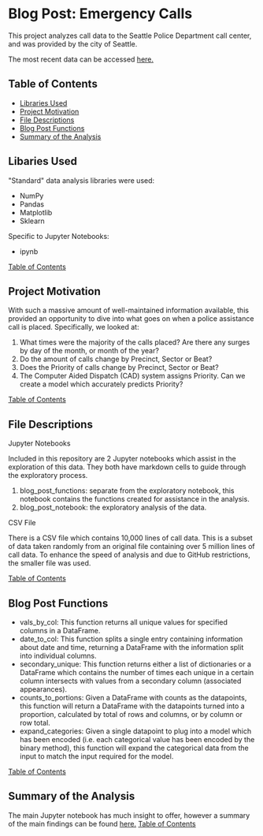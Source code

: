 # Blog Post: Emergency Calls
This project analyzes call data to the Seattle Police Department call center, and was
provided by the city of Seattle.

The most recent data can be accessed [here.](https://data.seattle.gov/Public-Safety/Call-Data/33kz-ixgy)

## Table of Contents
- [Libraries Used](#libraries-used)
- [Project Motivation](#project-motivation)
- [File Descriptions](#file-descriptions)
- [Blog Post Functions](#blog-post-functions)
- [Summary of the Analysis](#summary-of-the-analysis)


## Libaries Used
"Standard" data analysis libraries were used:
- NumPy
- Pandas
- Matplotlib
- Sklearn

Specific to Jupyter Notebooks:
- ipynb

[Table of Contents](#table-of-contents)


## Project Motivation
With such a massive amount of well-maintained information available, this provided an opportunity
to dive into what goes on when a police assistance call is placed. Specifically, we looked at:

1. What times were the majority of the calls placed? Are there any surges by
day of the month, or month of the year?
2. Do the amount of calls change by Precinct, Sector or Beat?
3. Does the Priority of calls change by Precinct, Sector or Beat?
4. The Computer Aided Dispatch (CAD) system assigns Priority. Can we create a model which
accurately predicts Priority?

[Table of Contents](#table-of-contents)


## File Descriptions
Jupyter Notebooks

Included in this repository are 2 Jupyter notebooks which assist in the exploration of this data.
They both have markdown cells to guide through the exploratory process.
1. blog_post_functions: separate from the exploratory notebook, this notebook contains the functions
created for assistance in the analysis.
2. blog_post_notebook: the exploratory analysis of the data.


CSV File

There is a CSV file which contains 10,000 lines of call data. This is a subset of data taken randomly
from an original file containing over 5 million lines of call data. To enhance the speed of analysis and
due to GitHub restrictions, the smaller file was used.

[Table of Contents](#table-of-contents)

## Blog Post Functions
- vals_by_col: This function returns all unique values for specified columns in a DataFrame.
- date_to_col: This function splits a single entry containing information about date and time, returning a DataFrame with the information split into individual columns.
- secondary_unique: This function returns either a list of dictionaries or a DataFrame which contains the number of times each unique in a certain column intersects with values from a secondary column (associated appearances).
- counts_to_portions: Given a DataFrame with counts as the datapoints, this function will return a DataFrame with the datapoints turned into a proportion, calculated by total of rows and columns, or by column or row total.
- expand_categories: Given a single datapoint to plug into a model which has been encoded (i.e. each categorical value has been encoded by the binary method), this function will expand the categorical data from the input to match the input required for the model.

[Table of Contents](#table-of-contents)


## Summary of the Analysis
The main Jupyter notebook has much insight to offer, however a summary of the main
findings can be found [here.](https://medium.com/@carlj.klein/emergency-call-placed-priority-pending-3c59e3c7ba42)
[Table of Contents](#table-of-contents)